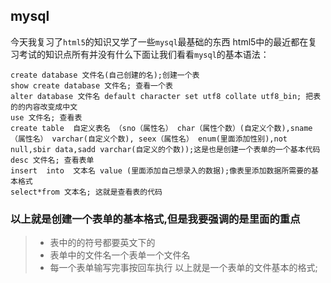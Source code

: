 ## mysql
今天我复习了`html5`的知识又学了一些`mysql`最基础的东西
html5中的最近都在复习考试的知识点所有并没有什么下面让我们看看`mysql`的基本语法：
```
create database 文件名(自己创建的名);创建一个表
show create database 文件名; 查看一个表
alter database 文件名 default character set utf8 collate utf8_bin; 把表的的内容改变成中文
use 文件名; 查看表
create table  自定义表名 （sno（属性名） char（属性个数）(自定义个数),sname（属性名） varchar(自定义个数), seex（属性名） enum(里面添加性别),not null,sbir data,sadd varchar(自定义的个数));这是也是创建一个表单的一个基本代码
desc 文件名; 查看表单
insert  into  文本名 value (里面添加自己想录入的数据);像表里添加数据所需要的基本格式
select*from 文本名; 这就是查看表的代码

```
### 以上就是创建一个表单的基本格式,但是我要强调的是里面的重点
> * 表中的的符号都要英文下的
> * 表单中的文件名一个表单一个文件名
> * 每一个表单输写完事按回车执行
以上就是一个表单的文件基本的格式;
